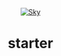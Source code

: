 
<p align="center">
  <a href="https://www.cryptoskyplatform.com">
    <img alt="Sky" src="https://github.com/cs-joy/sky/blob/main/src/images/gatsby-icon.png" width"60" />
  </a>
</p>
<h1 align="center">
   starter
</h1>
